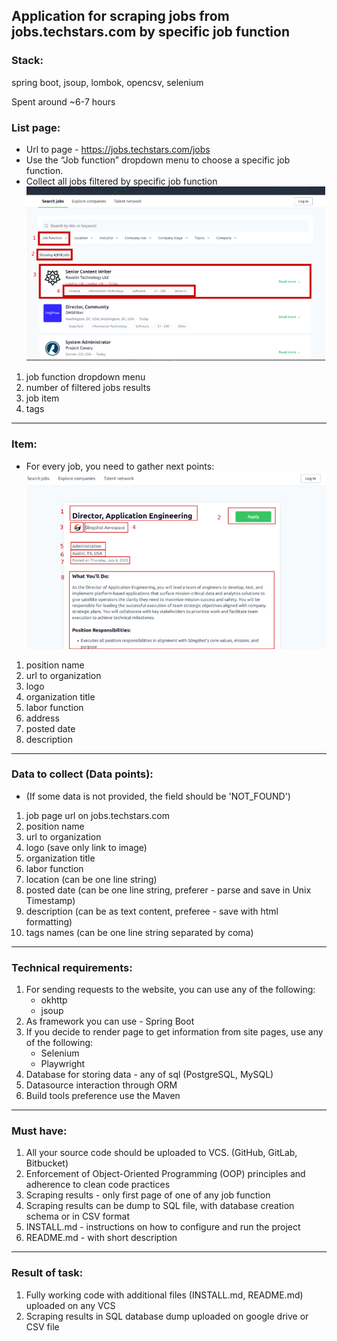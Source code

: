 ## Application for scraping jobs from jobs.techstars.com by specific job function

### Stack:
spring boot, jsoup, lombok, opencsv, selenium

Spent around ~6-7 hours

### List page:
- Url to page - https://jobs.techstars.com/jobs
- Use the “Job function” dropdown menu to choose a specific job function.
- Collect all jobs filtered by specific job function
![img.png](img.png)
1. job function dropdown menu 
2. number of filtered jobs results
3. job item
4. tags
-------------------------------------------------
### Item:
- For every job, you need to gather next points:
![img_1.png](img_1.png)
1. position name
2. url to organization
3. logo
4. organization title
5. labor function
6. address
7. posted date
8. description
-------------------------------------------------
### Data to collect (Data points):
- (If some data is not provided, the field should be 'NOT_FOUND')
1. job page url on jobs.techstars.com
2. position name
3. url to organization
4. logo (save only link to image)
5. organization title
6. labor function
7. location (can be one line string)
8. posted date (can be one line string, preferer - parse and save in Unix Timestamp)
9. description (can be as text content, preferee - save with html formatting)
10. tags names (can be one line string separated by coma)
-------------------------------------------------
### Technical requirements:
1. For sending requests to the website, you can use any of the following:
    - okhttp
    - jsoup
2. As framework you can use - Spring Boot
3. If you decide to render page to get information from site pages, use any of the following:
    - Selenium
    - Playwright
4. Database for storing data - any of sql (PostgreSQL, MySQL)
5. Datasource interaction through ORM
6. Build tools preference use the Maven
-------------------------------------------------
### Must have:
1. All your source code should be uploaded to VCS. 
(GitHub, GitLab, Bitbucket)
2. Enforcement of Object-Oriented Programming (OOP) principles 
and adherence to clean code practices
3. Scraping results - only first page of one of any job function
4. Scraping results can be dump to SQL file, with database creation
schema or in CSV format
5. INSTALL.md - instructions on how to configure and run the project
6. README.md - with short description
-------------------------------------------------
### Result of task:
1. Fully working code with additional files (INSTALL.md, README.md) uploaded on any VCS
2. Scraping results in SQL database dump uploaded on google drive or CSV file
